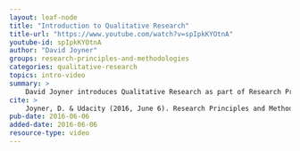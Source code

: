 ```yaml
---
layout: leaf-node
title: "Introduction to Qualitative Research"
title-url: "https://www.youtube.com/watch?v=spIpkKYOtnA"
youtube-id: spIpkKYOtnA
author: "David Joyner"
groups: research-principles-and-methodologies
categories: qualitative-research
topics: intro-video
summary: >
    David Joyner introduces Qualitative Research as part of Research Principles and Methodologies.
cite: >
    Joyner, D. & Udacity (2016, June 6). Research Principles and Methodologies: Qualitative Research Introductory Video. Retrieved from https://www.youtube.com/watch?v=spIpkKYOtnA
pub-date: 2016-06-06
added-date: 2016-06-06
resource-type: video
---
```

